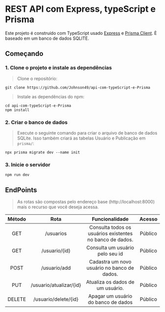 # REST API com Express, typeScript e Prisma

Este projeto é construído com TypeScript usado [Express](https://expressjs.com/) e [Prisma Client](https://www.prisma.io/docs/concepts/components/prisma-client). È baseado em um banco de dados SQLITE.

## Começando

### 1. Clone o projeto e instale as dependências

> Clone o repositório:

` git clone https://github.com/Johnson49/api-com-typeScript-e-Prisma `

> Instale as dependências do npm:
```
cd api-com-typeScript-e-Prisma
npm install
```

### 2. Criar o banco de dados

> Execute o seguinte comando para criar o arquivo de banco de dados SQLite. Isso também criará as tabelas Usuário e Publicação em `prisma/`:

`npx prisma migrate dev --name init`

### 3. Inicie o servidor 
`npm run dev`

## EndPoints

> As rotas são compostas pelo endereço base (http://localhost:8000) mais o recurso que você deseja acessa.

|Método|Rota| Funcionalidade| Acesso |
|:-------:|:-----:|:------:|:------:|
|GET | /usuarios | Consulta todos os usuários existentes no banco de dados.| Público |
|GET |  /usuario/{id} | Consulta um usuário pelo seu id| Público |
|POST | /usuario/add | Cadastra um novo usuário no banco de dados. | Público |
| PUT | /usuario/atualizar/{id} | Atualiza os dados de um usuário.| Público |
| DELETE | /usuario/delete/{id} |  Apagar um usuário do banco de dados| Público |




